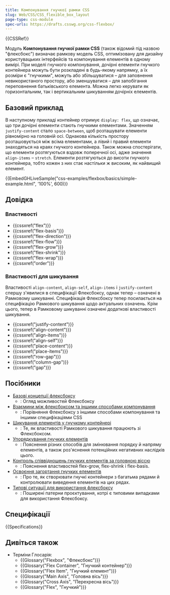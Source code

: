 ```yaml
---
title: Компонування гнучкої рамки CSS
slug: Web/CSS/CSS_flexible_box_layout
page-type: css-module
spec-urls: https://drafts.csswg.org/css-flexbox/
---
```


{{CSSRef}}

Модуль **Компонування гнучкої рамки CSS** (також відомий під назвою "флексбокс") визначає рамкову модель CSS, оптимізовану для дизайну користувацьких інтерфейсів та компонування елементів в одному вимірі. При моделі гнучкого компонування, дочірні елементи гнучкого контейнера можуть бути розкладені в будь-якому напрямку, а їх розміри є "гнучкими", можуть або збільшуватися – для заповнення невикористаного простору, або зменшуватися – для запобігання переповнення батьківського елемента. Можна легко керувати як горизонтальним, так і вертикальним шикуванням дочірніх елементів.

## Базовий приклад

В наступному прикладі контейнер отримує `display: flex`, що означає, що три дочірні елементи стають гнучкими елементами. Значенням `justify-content` стало `space-between`, щоб розташувати елементи рівномірно на головній осі. Однакова кількість простору розташовується між всіма елементами, а лівий і правий елементи знаходяться на краях гнучкого контейнера. Також можна спостерігати, що елементи розтягуються вздовж поперечної осі, адже значення `align-items` – `stretch`. Елементи розтягуються до висоти гнучкого контейнера, тобто кожен з них стає настільки ж високим, як найвищий елемент.

{{EmbedGHLiveSample("css-examples/flexbox/basics/simple-example.html", '100%', 600)}}

## Довідка

### Властивості

- {{cssxref("flex")}}
- {{cssxref("flex-basis")}}
- {{cssxref("flex-direction")}}
- {{cssxref("flex-flow")}}
- {{cssxref("flex-grow")}}
- {{cssxref("flex-shrink")}}
- {{cssxref("flex-wrap")}}
- {{cssxref("order")}}

### Властивості для шикування

Властивості `align-content`, `align-self`, `align-items` і `justify-content` спершу з'явилися в специфікації Флексбоксу, однак тепер – означені в Рамковому шикуванні. Специфікація Флексбоксу тепер посилається на специфікацію Рамкового шикування щодо актуальних означень. Крім цього, тепер в Рамковому шикуванні означені додаткові властивості шикування.

- {{cssxref("justify-content")}}
- {{cssxref("align-content")}}
- {{cssxref("align-items")}}
- {{cssxref("align-self")}}
- {{cssxref("place-content")}}
- {{cssxref("place-items")}}
- {{cssxref("row-gap")}}
- {{cssxref("column-gap")}}
- {{cssxref("gap")}}

## Посібники

- [Базові концепції флексбоксу](/uk/docs/Web/CSS/CSS_flexible_box_layout/Basic_concepts_of_flexbox)
  - : Огляд можливостей Флексбоксу
- [Взаємини між флексбоксом та іншими способами компонування](/uk/docs/Web/CSS/CSS_flexible_box_layout/Relationship_of_flexbox_to_other_layout_methods)
  - : Порівняння Флексбоксу з іншими способами компонування та іншими специфікаціями CSS
- [Шикування елементів у гнучкому контейнері](/uk/docs/Web/CSS/CSS_flexible_box_layout/Aligning_items_in_a_flex_container)
  - : Те, як властивості Рамкового шикування працюють зі Флексбоксом.
- [Упорядкування гнучких елементів](/uk/docs/Web/CSS/CSS_flexible_box_layout/Ordering_flex_items)
  - : Пояснення різних способів для змінювання порядку й напряму елементів, а також роз'яснення потенційних негативних наслідків цього.
- [Контроль співвідношень гнучких елементів за головною віссю](/uk/docs/Web/CSS/CSS_flexible_box_layout/Controlling_ratios_of_flex_items_along_the_main_axis)
  - : Пояснення властивостей flex-grow, flex-shrink і flex-basis.
- [Освоєння загортання гнучких елементів](/uk/docs/Web/CSS/CSS_flexible_box_layout/Mastering_wrapping_of_flex_items)
  - : Про те, як створювати гнучкі контейнери з багатьма рядами й контролювати виведення елементів на цих рядах.
- [Типові ситуації для використання флексбоксу](/uk/docs/Web/CSS/CSS_flexible_box_layout/Typical_use_cases_of_flexbox)
  - : Поширені патерни проєктування, котрі є типовими випадками для використання Флексбоксу.

## Специфікації

{{Specifications}}

## Дивіться також

- Терміни Глосарія:
  - {{Glossary("Flexbox", "Флексбокс")}}
  - {{Glossary("Flex Container", "Гнучкий контейнер")}}
  - {{Glossary("Flex Item", "Гнучкий елемент")}}
  - {{Glossary("Main Axis", "Головна вісь")}}
  - {{Glossary("Cross Axis", "Перехресна вісь")}}
  - {{Glossary("Flex", "Гнучкий")}}
